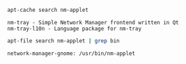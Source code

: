 

``` sh
apt-cache search nm-applet
```

```
nm-tray - Simple Network Manager frontend written in Qt
nm-tray-l10n - Language package for nm-tray
```

``` sh
apt-file search nm-applet | grep bin
```

```
network-manager-gnome: /usr/bin/nm-applet
```